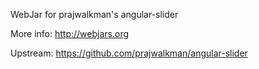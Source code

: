 WebJar for prajwalkman's angular-slider

More info: http://webjars.org

Upstream: https://github.com/prajwalkman/angular-slider
